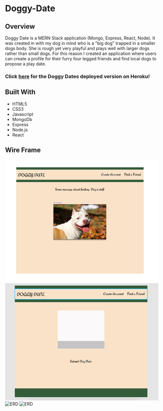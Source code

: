 # Doggy-Date

## Overview


Doggy Date is a MERN Stack application (Mongo, Express, React, Node). It was created in with my dog in mind who is a "big dog" trapped in a smaller dogs body. She is rough yet very playful and plays well with larger dogs rather than small dogs. For this reason I created an application where users can create a profile for their furry four legged friends and find local dogs to propose a play date.


### Click [here](https://dogdatesandmore.herokuapp.com/) for the Doggy Dates deployed version on Heroku!

## Built With
* HTML5
* CSS3
* Javascript
* MongoDb
* Express
* Node.js
* React

## Wire Frame

![ERD](client/public/Images/wf1.png)
![ERD](client/public/Images/wf2.png)
![ERD](public/images/wf3.png)
![ERD](public/Images/wf4.png)




